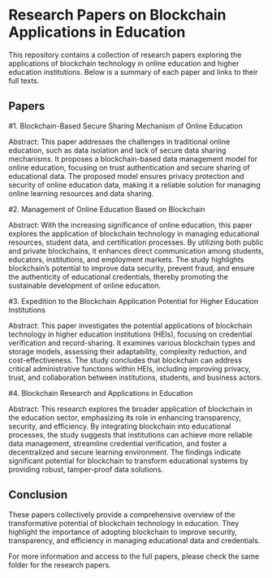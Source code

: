 # Research Papers on Blockchain Applications in Education

This repository contains a collection of research papers exploring the applications of blockchain technology in online education and higher education institutions. Below is a summary of each paper and links to their full texts.

## Papers
#1. Blockchain-Based Secure Sharing Mechanism of Online Education

Abstract: This paper addresses the challenges in traditional online education, such as data isolation and lack of secure data sharing mechanisms. It proposes a blockchain-based data management model for online education, focusing on trust authentication and secure sharing of educational data. The proposed model ensures privacy protection and security of online education data, making it a reliable solution for managing online learning resources and data sharing.

#2. Management of Online Education Based on Blockchain

Abstract: With the increasing significance of online education, this paper explores the application of blockchain technology in managing educational resources, student data, and certification processes. By utilizing both public and private blockchains, it enhances direct communication among students, educators, institutions, and employment markets. The study highlights blockchain’s potential to improve data security, prevent fraud, and ensure the authenticity of educational credentials, thereby promoting the sustainable development of online education.

#3. Expedition to the Blockchain Application Potential for Higher Education Institutions

Abstract: This paper investigates the potential applications of blockchain technology in higher education institutions (HEIs), focusing on credential verification and record-sharing. It examines various blockchain types and storage models, assessing their adaptability, complexity reduction, and cost-effectiveness. The study concludes that blockchain can address critical administrative functions within HEIs, including improving privacy, trust, and collaboration between institutions, students, and business actors.

#4. Blockchain Research and Applications in Education

Abstract: This research explores the broader application of blockchain in the education sector, emphasizing its role in enhancing transparency, security, and efficiency. By integrating blockchain into educational processes, the study suggests that institutions can achieve more reliable data management, streamline credential verification, and foster a decentralized and secure learning environment. The findings indicate significant potential for blockchain to transform educational systems by providing robust, tamper-proof data solutions.

## Conclusion

These papers collectively provide a comprehensive overview of the transformative potential of blockchain technology in education. They highlight the importance of adopting blockchain to improve security, transparency, and efficiency in managing educational data and credentials.

For more information and access to the full papers, please check the same folder for the research papers.
